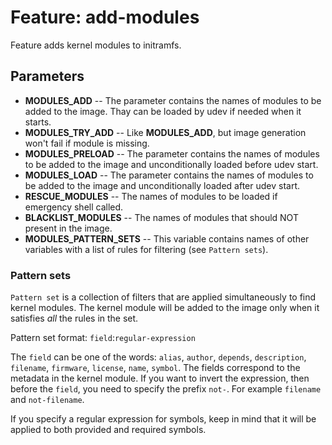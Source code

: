 # Feature: add-modules

Feature adds kernel modules to initramfs.

## Parameters

- **MODULES_ADD** -- The parameter contains the names of modules to be added to
  the image. Thay can be loaded by udev if needed when it starts.
- **MODULES_TRY_ADD** -- Like **MODULES_ADD**, but image generation won't fail
  if module is missing.
- **MODULES_PRELOAD** -- The parameter contains the names of modules to be added
  to the image and unconditionally loaded before udev start.
- **MODULES_LOAD** -- The parameter contains the names of modules to be added to
  the image and unconditionally loaded after udev start.
- **RESCUE_MODULES** -- The names of modules to be loaded if emergency shell
  called.
- **BLACKLIST_MODULES** -- The names of modules that should NOT present in the
  image.
- **MODULES_PATTERN_SETS** -- This variable contains names of other variables
  with a list of rules for filtering (see `Pattern sets`).

### Pattern sets

`Pattern set` is a collection of filters that are applied simultaneously to find
kernel modules. The kernel module will be added to the image only when it
satisfies _all_ the rules in the set.

Pattern set format: `field`:`regular-expression`

The `field` can be one of the words: `alias`, `author`, `depends`,
`description`, `filename`, `firmware`, `license`, `name`, `symbol`. The fields
correspond to the metadata in the kernel module. If you want to invert the
expression, then before the `field`, you need to specify the prefix `not-`. For
example `filename` and `not-filename`.

If you specify a regular expression for symbols, keep in mind that it will be
applied to both provided and required symbols.
